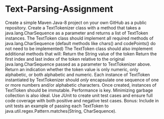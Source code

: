 # Text-Parsing-Assignment
Create a simple Maven Java-8 project on your own GitHub as a public repository.
Create a TextTokenizer class with a method that takes a java.lang.CharSequence as a parameter and returns a list of TextToken instances.
The TextToken class should implement all required methods of java.lang.CharSequence (default methods like chars() and codePoints() do not need to be implemented)
The TextToken class should also implement additional methods that will:
Return the String value of the token
Return the first index and last index of the token relative to the original java.lang.CharSequence passed as a parameter to TextTokenizer above.
Return an indication whether the token value is only numeric, only alphabetic, or both alphabetic and numeric.
Each instance of TextToken instantiated by TextTokenizer should *only* encapsulate one sequence of one or more numbers and/or alphabetic characters.
Once created, instances of TextToken should be immutable.
Performance is key. Minimizing garbage collection is also ideal.
Use JUnit to create unit test cases and ensure full code coverage with both positive and negative test cases.
Bonus: Include in unit tests an example of passing each TextToken to java.util.regex.Pattern.matches(String, CharSequence).
